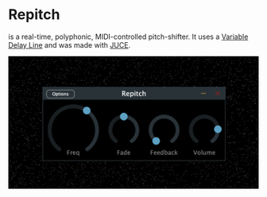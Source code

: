 # Repitch

is a real-time, polyphonic, MIDI-controlled pitch-shifter. It uses a [Variable Delay Line](http://msp.ucsd.edu/techniques/latest/book-html/node115.html) and was made with [JUCE](http://www.juce.com).

![](screenshot.png)
